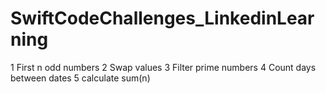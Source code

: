 # SwiftCodeChallenges_LinkedinLearning


1 First n odd numbers
2 Swap values
3 Filter prime numbers
4 Count days between dates
5 calculate sum(n)

